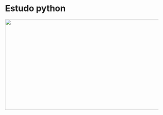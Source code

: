 # Estudo python
<img src=" https://mir-s3-cdn-cf.behance.net/project_modules/1400/4e105f96750899.5eb54f337fb8e.png" width= "600" height="300">